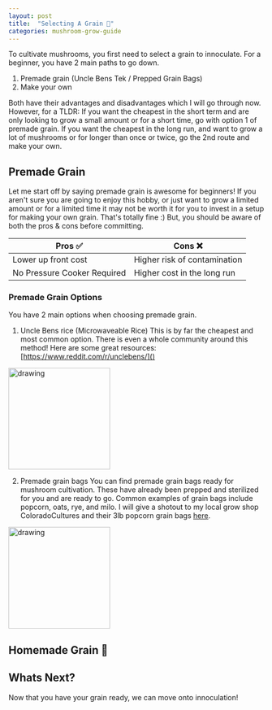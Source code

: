 ```yaml
---
layout: post
title:  "Selecting A Grain 🌽"
categories: mushroom-grow-guide
---
```

To cultivate mushrooms, you first need to select a grain to innoculate.  For a beginner, you have 2 main paths to go down.

1. Premade grain (Uncle Bens Tek / Prepped Grain Bags)
2. Make your own

Both have their advantages and disadvantages which I will go through now.  However, for a TLDR: If you want the cheapest in the short term and are only looking to grow a small amount or for a short time, go with option 1 of premade grain.  If you want the cheapest in the long run, and want to grow a lot of mushrooms or for longer than once or twice, go the 2nd route and make your own.

## Premade Grain
Let me start off by saying premade grain is awesome for beginners!  If you aren't sure you are going to enjoy this hobby, or just want to grow a limited amount or for a limited time it may not be worth it for you to invest in a setup for making your own grain.  That's totally fine :)  But, you should be aware of both the pros & cons before committing.

| Pros ✅      | Cons ❌ |
| ------------- | ------------- |
| Lower up front cost | Higher risk of contamination |
| No Pressure Cooker Required | Higher cost in the long run |

### Premade Grain Options
You have 2 main options when choosing premade grain.
1. Uncle Bens rice (Microwaveable Rice)
This is by far the cheapest and most common option.  There is even a whole community around this method!  Here are some great resources:
[https://www.reddit.com/r/unclebens/]()

<img src="/assets/images/uncle-bens-brown-rice.jpeg" alt="drawing" width="200"/>

2. Premade grain bags
You can find premade grain bags ready for mushroom cultivation.  These have already been prepped and sterilized for you and are ready to go.  Common examples of grain bags include popcorn, oats, rye, and milo.  I will give a shotout to my local grow shop ColoradoCultures and their 3lb popcorn grain bags [here](https://www.coloradoculturesllc.com/product-page/3lb-organic-sterilized-human-grade-popcorn-grain-spawn).

<img src="/assets/images/cocultures-popcorn-bag.png" alt="drawing" width="200"/>



## Homemade Grain 🌟

## Whats Next?

Now that you have your grain ready, we can move onto innoculation!

